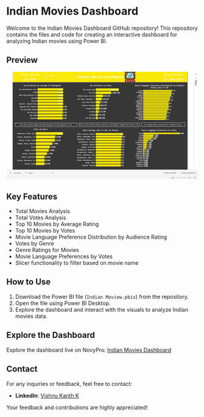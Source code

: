 # Indian Movies Dashboard

Welcome to the Indian Movies Dashboard GitHub repository! This repository contains the files and code for creating an interactive dashboard for analyzing Indian movies using Power BI.

## Preview

![Indian Movies Dashboard Preview](Screenshot%20(142).png)

## Key Features

- Total Movies Analysis
- Total Votes Analysis
- Top 10 Movies by Average Rating
- Top 10 Movies by Votes
- Movie Language Preference Distribution by Audience Rating
- Votes by Genre
- Genre Ratings for Movies
- Movie Language Preferences by Votes
- Slicer functionality to filter based on movie name

## How to Use

1. Download the Power BI file (`Indian Moview.pbix`) from the repository.
2. Open the file using Power BI Desktop.
3. Explore the dashboard and interact with the visuals to analyze Indian movies data.
   
## Explore the Dashboard

Explore the dashboard live on NovyPro: [Indian Movies Dashboard](https://www.novypro.com/project/indian-movies-dashboard)


## Contact

For any inquiries or feedback, feel free to contact:

- **LinkedIn**: [Vishnu Kanth K](https://www.linkedin.com/in/vishnukanth-k-a5552327b/)

Your feedback and contributions are highly appreciated!

